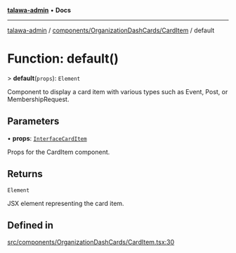 [**talawa-admin**](../../../../README.md) • **Docs**

***

[talawa-admin](../../../../modules.md) / [components/OrganizationDashCards/CardItem](../README.md) / default

# Function: default()

\> **default**(`props`): `Element`

Component to display a card item with various types such as Event, Post, or MembershipRequest.

## Parameters

• **props**: [`InterfaceCardItem`](../interfaces/InterfaceCardItem.md)

Props for the CardItem component.

## Returns

`Element`

JSX element representing the card item.

## Defined in

[src/components/OrganizationDashCards/CardItem.tsx:30](https://github.com/PalisadoesFoundation/talawa-admin/blob/84f5af8b3720f5b290ac28bcfd7071c13e1f93aa/src/components/OrganizationDashCards/CardItem.tsx#L30)
